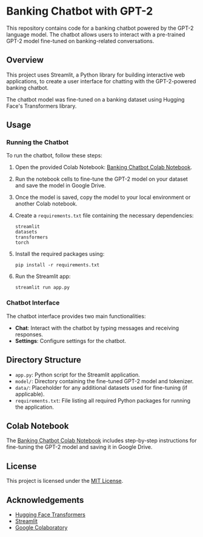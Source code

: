 # Banking Chatbot with GPT-2

This repository contains code for a banking chatbot powered by the GPT-2 language model. The chatbot allows users to interact with a pre-trained GPT-2 model fine-tuned on banking-related conversations.

## Overview

This project uses Streamlit, a Python library for building interactive web applications, to create a user interface for chatting with the GPT-2-powered banking chatbot.

The chatbot model was fine-tuned on a banking dataset using Hugging Face's Transformers library.

## Usage

### Running the Chatbot

To run the chatbot, follow these steps:

1. Open the provided Colab Notebook: [Banking Chatbot Colab Notebook](https://colab.research.google.com/drive/1HUSJ59yNOkLwGLpYR21K6QLUV3ucmC3P).
2. Run the notebook cells to fine-tune the GPT-2 model on your dataset and save the model in Google Drive.
3. Once the model is saved, copy the model to your local environment or another Colab notebook.
4. Create a `requirements.txt` file containing the necessary dependencies:

    ```
    streamlit
    datasets
    transformers
    torch
    ```

5. Install the required packages using:

    ```
    pip install -r requirements.txt
    ```

6. Run the Streamlit app:

    ```
    streamlit run app.py
    ```

### Chatbot Interface

The chatbot interface provides two main functionalities:

- **Chat**: Interact with the chatbot by typing messages and receiving responses.
- **Settings**: Configure settings for the chatbot.

## Directory Structure

- `app.py`: Python script for the Streamlit application.
- `model/`: Directory containing the fine-tuned GPT-2 model and tokenizer.
- `data/`: Placeholder for any additional datasets used for fine-tuning (if applicable).
- `requirements.txt`: File listing all required Python packages for running the application.

## Colab Notebook

The [Banking Chatbot Colab Notebook]([https://colab.research.google.com/drive/1HUSJ59yNOkLwGLpYR21K6QLUV3ucmC3P](https://colab.research.google.com/drive/1HUSJ59yNOkLwGLpYR21K6QLUV3ucmC3P)) includes step-by-step instructions for fine-tuning the GPT-2 model and saving it in Google Drive.

## License

This project is licensed under the [MIT License](LICENSE).

## Acknowledgements

- [Hugging Face Transformers](https://github.com/huggingface/transformers)
- [Streamlit](https://github.com/streamlit/streamlit)
- [Google Colaboratory](https://colab.research.google.com/)
